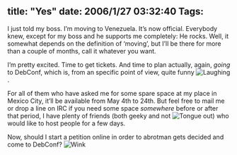 title: "Yes"
date: 2006/1/27 03:32:40
Tags: 
---
<p>I just told my boss. I&#8217;m moving to Venezuela. It&#8217;s now official. Everybody knew, except for my boss and he supports me completely: He rocks. Well, it somewhat depends on the definition of &#8216;moving&#8217;, but I&#8217;ll be there for more than a couple of months, call it whatever you want.</p>

<p>I&#8217;m pretty excited. Time to get tickets. And time to plan actually, again, <em>going</em> to DebConf, which is, from an specific point of view, quite funny <img border="0" alt="Laughing" src="http://www.damog.net/blog/wp-admin/mambots/editors/tinymce/jscripts/tiny_mce/plugins/emotions/images/smiley-laughing.gif"/>.</p>

<p>For all of them who have asked me for some spare space at my place in Mexico City, it&#8217;ll be available from May 4th to 24th. But feel free to mail me or drop a line on IRC if you need some space <em>somewhere</em> before or after that period, I have plenty of friends (both geeky and not <img border="0" alt="Tongue out" src="http://www.damog.net/blog/wp-admin/mambots/editors/tinymce/jscripts/tiny_mce/plugins/emotions/images/smiley-tongue-out.gif"/>) who would like to host people for a few days.</p>

<p>Now, should I start a petition online in order to abrotman gets decided and come to DebConf?  <img border="0" alt="Wink" src="http://www.damog.net/blog/wp-admin/mambots/editors/tinymce/jscripts/tiny_mce/plugins/emotions/images/smiley-wink.gif"/></p>
